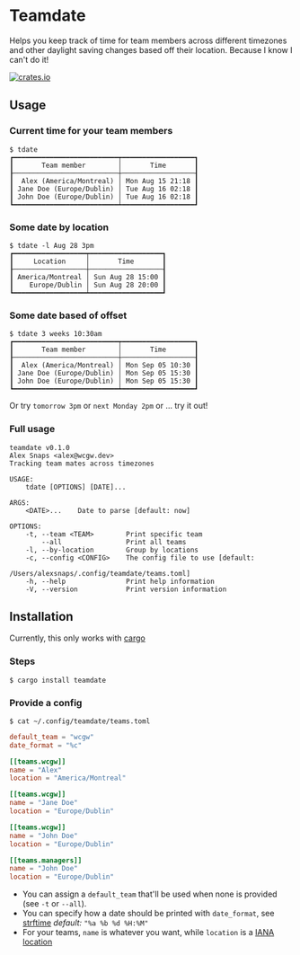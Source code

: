 # Teamdate

Helps you keep track of time for team members across different timezones 
and other daylight saving changes based off their location. Because I know I can't do it!

[![crates.io](https://img.shields.io/crates/v/teamdate.svg)](https://crates.io/crates/teamdate)

## Usage

### Current time for your team members

```shell
$ tdate 
┏━━━━━━━━━━━━━━━━━━━━━━━━━━┯━━━━━━━━━━━━━━━━━━┓
┃       Team member        │       Time       ┃
┠──────────────────────────┼──────────────────┨
┃  Alex (America/Montreal) │ Mon Aug 15 21:18 ┃
┃ Jane Doe (Europe/Dublin) │ Tue Aug 16 02:18 ┃
┃ John Doe (Europe/Dublin) │ Tue Aug 16 02:18 ┃
┗━━━━━━━━━━━━━━━━━━━━━━━━━━┷━━━━━━━━━━━━━━━━━━┛
```

### Some date by location

```shell
$ tdate -l Aug 28 3pm 
┏━━━━━━━━━━━━━━━━━━┯━━━━━━━━━━━━━━━━━━┓
┃     Location     │       Time       ┃
┠──────────────────┼──────────────────┨
┃ America/Montreal │ Sun Aug 28 15:00 ┃
┃    Europe/Dublin │ Sun Aug 28 20:00 ┃
┗━━━━━━━━━━━━━━━━━━┷━━━━━━━━━━━━━━━━━━┛

```

### Some date based of offset

```shell
$ tdate 3 weeks 10:30am
┏━━━━━━━━━━━━━━━━━━━━━━━━━━┯━━━━━━━━━━━━━━━━━━┓
┃       Team member        │       Time       ┃
┠──────────────────────────┼──────────────────┨
┃  Alex (America/Montreal) │ Mon Sep 05 10:30 ┃
┃ Jane Doe (Europe/Dublin) │ Mon Sep 05 15:30 ┃
┃ John Doe (Europe/Dublin) │ Mon Sep 05 15:30 ┃
┗━━━━━━━━━━━━━━━━━━━━━━━━━━┷━━━━━━━━━━━━━━━━━━┛
```

Or try `tomorrow 3pm` or `next Monday 2pm` or … try it out!

### Full usage

```shell
teamdate v0.1.0 
Alex Snaps <alex@wcgw.dev>
Tracking team mates across timezones

USAGE:
    tdate [OPTIONS] [DATE]...

ARGS:
    <DATE>...    Date to parse [default: now]

OPTIONS:
    -t, --team <TEAM>        Print specific team
        --all                Print all teams
    -l, --by-location        Group by locations
    -c, --config <CONFIG>    The config file to use [default:
                             /Users/alexsnaps/.config/teamdate/teams.toml]
    -h, --help               Print help information
    -V, --version            Print version information
```

## Installation

Currently, this only works with [cargo](https://doc.rust-lang.org/cargo/)

### Steps

```shell
$ cargo install teamdate
```

### Provide a config

```shell
$ cat ~/.config/teamdate/teams.toml
```

```toml
default_team = "wcgw"
date_format = "%c"

[[teams.wcgw]]
name = "Alex"
location = "America/Montreal"

[[teams.wcgw]]
name = "Jane Doe"
location = "Europe/Dublin"

[[teams.wcgw]]
name = "John Doe"
location = "Europe/Dublin"

[[teams.managers]]
name = "John Doe"
location = "Europe/Dublin"
```

- You can assign a `default_team` that'll be used when none is provided (see `-t` or `--all`).
- You can specify how a date should be printed with `date_format`, see [strftime](https://docs.rs/chrono/0.4.22/chrono/format/strftime/index.html) _default:_ `"%a %b %d %H:%M"`
- For your teams, `name` is whatever you want, while `location` is a [IANA location](https://en.wikipedia.org/wiki/List_of_tz_database_time_zones)

